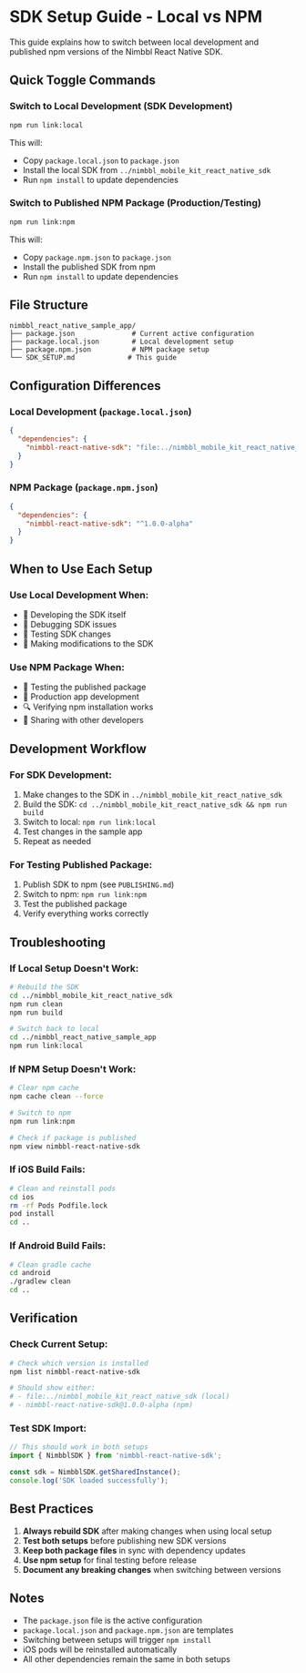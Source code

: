 # SDK Setup Guide - Local vs NPM

This guide explains how to switch between local development and published npm versions of the Nimbbl React Native SDK.

## Quick Toggle Commands

### Switch to Local Development (SDK Development)
```bash
npm run link:local
```

This will:
- Copy `package.local.json` to `package.json`
- Install the local SDK from `../nimbbl_mobile_kit_react_native_sdk`
- Run `npm install` to update dependencies

### Switch to Published NPM Package (Production/Testing)
```bash
npm run link:npm
```

This will:
- Copy `package.npm.json` to `package.json`
- Install the published SDK from npm
- Run `npm install` to update dependencies

## File Structure

```
nimbbl_react_native_sample_app/
├── package.json              # Current active configuration
├── package.local.json        # Local development setup
├── package.npm.json          # NPM package setup
└── SDK_SETUP.md             # This guide
```

## Configuration Differences

### Local Development (`package.local.json`)
```json
{
  "dependencies": {
    "nimbbl-react-native-sdk": "file:../nimbbl_mobile_kit_react_native_sdk"
  }
}
```

### NPM Package (`package.npm.json`)
```json
{
  "dependencies": {
    "nimbbl-react-native-sdk": "^1.0.0-alpha"
  }
}
```

## When to Use Each Setup

### Use Local Development When:
- 🔧 Developing the SDK itself
- 🐛 Debugging SDK issues
- 🧪 Testing SDK changes
- 📝 Making modifications to the SDK

### Use NPM Package When:
- 🚀 Testing the published package
- 📱 Production app development
- 🔍 Verifying npm installation works
- 👥 Sharing with other developers

## Development Workflow

### For SDK Development:
1. Make changes to the SDK in `../nimbbl_mobile_kit_react_native_sdk`
2. Build the SDK: `cd ../nimbbl_mobile_kit_react_native_sdk && npm run build`
3. Switch to local: `npm run link:local`
4. Test changes in the sample app
5. Repeat as needed

### For Testing Published Package:
1. Publish SDK to npm (see `PUBLISHING.md`)
2. Switch to npm: `npm run link:npm`
3. Test the published package
4. Verify everything works correctly

## Troubleshooting

### If Local Setup Doesn't Work:
```bash
# Rebuild the SDK
cd ../nimbbl_mobile_kit_react_native_sdk
npm run clean
npm run build

# Switch back to local
cd ../nimbbl_react_native_sample_app
npm run link:local
```

### If NPM Setup Doesn't Work:
```bash
# Clear npm cache
npm cache clean --force

# Switch to npm
npm run link:npm

# Check if package is published
npm view nimbbl-react-native-sdk
```

### If iOS Build Fails:
```bash
# Clean and reinstall pods
cd ios
rm -rf Pods Podfile.lock
pod install
cd ..
```

### If Android Build Fails:
```bash
# Clean gradle cache
cd android
./gradlew clean
cd ..
```

## Verification

### Check Current Setup:
```bash
# Check which version is installed
npm list nimbbl-react-native-sdk

# Should show either:
# - file:../nimbbl_mobile_kit_react_native_sdk (local)
# - nimbbl-react-native-sdk@1.0.0-alpha (npm)
```

### Test SDK Import:
```javascript
// This should work in both setups
import { NimbblSDK } from 'nimbbl-react-native-sdk';

const sdk = NimbblSDK.getSharedInstance();
console.log('SDK loaded successfully');
```

## Best Practices

1. **Always rebuild SDK** after making changes when using local setup
2. **Test both setups** before publishing new SDK versions
3. **Keep both package files** in sync with dependency updates
4. **Use npm setup** for final testing before release
5. **Document any breaking changes** when switching between versions

## Notes

- The `package.json` file is the active configuration
- `package.local.json` and `package.npm.json` are templates
- Switching between setups will trigger `npm install`
- iOS pods will be reinstalled automatically
- All other dependencies remain the same in both setups
